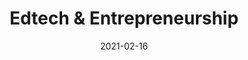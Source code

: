 ---
title: "Edtech & Entrepreneurship"
date: 2021-02-16
location: St. Andrew's Episcopal School
description: Shared my journey as a founder of an educational technology startup, Processly, and the process of transforming an idea to a product.
link:
---